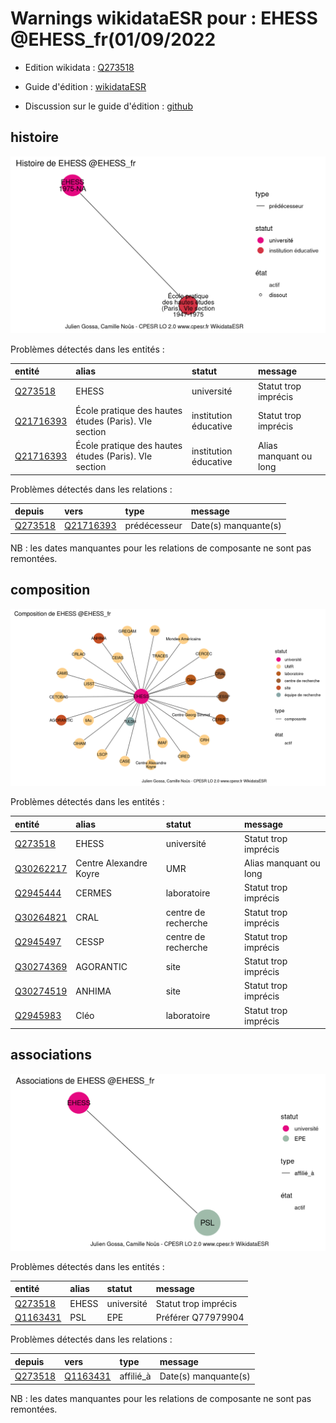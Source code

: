Warnings wikidataESR pour : EHESS @EHESS_fr(01/09/2022
================

- Edition wikidata : [Q273518](https://www.wikidata.org/wiki/Q273518)
- Guide d'édition : [wikidataESR](https://github.com/cpesr/wikidataESR/)

- Discussion sur le guide d'édition : [github](https://github.com/cpesr/wikidataESR/issues)



## histoire 

![Graphique non généré](Q273518-histoire.png) 

Problèmes détectés dans les entités :

|entité                                               |alias                                                 |statut                |message                |
|:----------------------------------------------------|:-----------------------------------------------------|:---------------------|:----------------------|
|[Q273518](https://www.wikidata.org/wiki/Q273518)     |EHESS                                                 |université            |Statut trop imprécis   |
|[Q21716393](https://www.wikidata.org/wiki/Q21716393) |École pratique des hautes études (Paris). VIe section |institution éducative |Statut trop imprécis   |
|[Q21716393](https://www.wikidata.org/wiki/Q21716393) |École pratique des hautes études (Paris). VIe section |institution éducative |Alias manquant ou long |

Problèmes détectés dans les relations :

|depuis                                           |vers                                                 |type         |message              |
|:------------------------------------------------|:----------------------------------------------------|:------------|:--------------------|
|[Q273518](https://www.wikidata.org/wiki/Q273518) |[Q21716393](https://www.wikidata.org/wiki/Q21716393) |prédécesseur |Date(s) manquante(s) |

NB : les dates manquantes pour les relations de composante ne sont pas remontées. 



## composition 

![Graphique non généré](Q273518-composition.png) 

Problèmes détectés dans les entités :

|entité                                               |alias                  |statut              |message                |
|:----------------------------------------------------|:----------------------|:-------------------|:----------------------|
|[Q273518](https://www.wikidata.org/wiki/Q273518)     |EHESS                  |université          |Statut trop imprécis   |
|[Q30262217](https://www.wikidata.org/wiki/Q30262217) |Centre Alexandre Koyre |UMR                 |Alias manquant ou long |
|[Q2945444](https://www.wikidata.org/wiki/Q2945444)   |CERMES                 |laboratoire         |Statut trop imprécis   |
|[Q30264821](https://www.wikidata.org/wiki/Q30264821) |CRAL                   |centre de recherche |Statut trop imprécis   |
|[Q2945497](https://www.wikidata.org/wiki/Q2945497)   |CESSP                  |centre de recherche |Statut trop imprécis   |
|[Q30274369](https://www.wikidata.org/wiki/Q30274369) |AGORANTIC              |site                |Statut trop imprécis   |
|[Q30274519](https://www.wikidata.org/wiki/Q30274519) |ANHIMA                 |site                |Statut trop imprécis   |
|[Q2945983](https://www.wikidata.org/wiki/Q2945983)   |Cléo                   |laboratoire         |Statut trop imprécis   |

 



## associations 

![Graphique non généré](Q273518-associations.png) 

Problèmes détectés dans les entités :

|entité                                             |alias |statut     |message              |
|:--------------------------------------------------|:-----|:----------|:--------------------|
|[Q273518](https://www.wikidata.org/wiki/Q273518)   |EHESS |université |Statut trop imprécis |
|[Q1163431](https://www.wikidata.org/wiki/Q1163431) |PSL   |EPE        |Préférer Q77979904   |

Problèmes détectés dans les relations :

|depuis                                           |vers                                               |type      |message              |
|:------------------------------------------------|:--------------------------------------------------|:---------|:--------------------|
|[Q273518](https://www.wikidata.org/wiki/Q273518) |[Q1163431](https://www.wikidata.org/wiki/Q1163431) |affilié_à |Date(s) manquante(s) |

NB : les dates manquantes pour les relations de composante ne sont pas remontées. 

